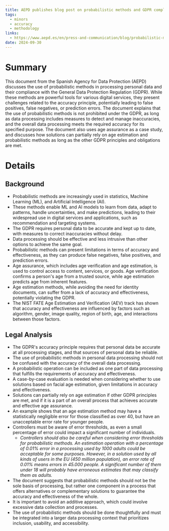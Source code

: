 ```yaml
---
title: AEPD publishes blog post on probabilistic methods and GDPR compliance
tags:
  - minors
  - accuracy
  - methodology
links:
  - https://www.aepd.es/en/press-and-communication/blog/probabilistic-methods-and-gdpr-compliance
date: 2024-09-30
---
```

# Summary

This document from the Spanish Agency for Data Protection (AEPD) discusses the use of probabilistic methods in processing personal data and their compliance with the General Data Protection Regulation (GDPR). While these methods are powerful tools for various digital services, they present challenges related to the accuracy principle, potentially leading to false positives, false negatives, or prediction errors. The document explains that the use of probabilistic methods is not prohibited under the GDPR, as long as data processing includes measures to detect and manage inaccuracies, and the overall data processing meets the required accuracy for its specified purpose. The document also uses age assurance as a case study, and discusses how solutions can partially rely on age estimation and probabilistic methods as long as the other GDPR principles and obligations are met.

# Details

## Background

- Probabilistic methods are increasingly used in statistics, Machine Learning (ML), and Artificial Intelligence (AI).
- These methods enable ML and AI models to learn from data, adapt to patterns, handle uncertainties, and make predictions, leading to their widespread use in digital services and applications, such as recommendation and targeting systems.
- The GDPR requires personal data to be accurate and kept up to date, with measures to correct inaccuracies without delay.
- Data processing should be effective and less intrusive than other options to achieve the same goal.
- Probabilistic methods can present limitations in terms of accuracy and effectiveness, as they can produce false negatives, false positives, and prediction errors.
- Age assurance, which includes age verification and age estimation, is used to control access to content, services, or goods. Age verification confirms a person's age from a trusted source, while age estimation predicts age from inherent features.
- Age estimation methods, while avoiding the need for identity documents, can suffer from a lack of accuracy and effectiveness, potentially violating the GDPR.
- The NIST FATE Age Estimation and Verification (AEV) track has shown that accuracy and effectiveness are influenced by factors such as algorithm, gender, image quality, region of birth, age, and interactions between those factors.

## Legal Analysis

- The GDPR's accuracy principle requires that personal data be accurate at all processing stages, and that sources of personal data be reliable.
- The use of probabilistic methods in personal data processing should not be confused with the accuracy of the overall data processing.
- A probabilistic operation can be included as one part of data processing that fulfills the requirements of accuracy and effectiveness.
- A case-by-case evaluation is needed when considering whether to use solutions based on facial age estimation, given limitations in accuracy and effectiveness.
- Solutions can partially rely on age estimation if other GDPR principles are met, and if it is a part of an overall process that achieves accurate and effective age assurance.
- An example shows that an age estimation method may have a statistically negligible error for those classified as over 40, but have an unacceptable error rate for younger people.
- Controllers must be aware of error thresholds, as even a small percentage of error could impact a significant number of individuals.
	- *Controllers should also be careful when considering error thresholds for probabilistic methods. An estimation operation with a percentage of 0.01% error in a processing used by 1000 adults could be acceptable for some purposes. However, in a solution used by all kinds of users in the EU (450 million population), an error rate of 0.01% means errors in 45.000 people. A significant number of them under 18 will probably have erroneous estimates that may classify them as adults.*
- The document suggests that probabilistic methods should not be the sole basis of processing, but rather one component in a process that offers alternatives or complementary solutions to guarantee the accuracy and effectiveness of the whole.
- It is important to avoid an additive approach, which could involve excessive data collection and processes.
- The use of probabilistic methods should be done thoughtfully and must be integrated into a larger data processing context that prioritizes inclusion, usability, and accessibility.